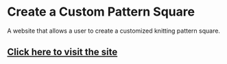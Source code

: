 # Create a Custom Pattern Square
 
A website that allows a user to create a customized knitting pattern square. 

## [Click here to visit the site](https://rubyspch.github.io/knitting-pattern/)
